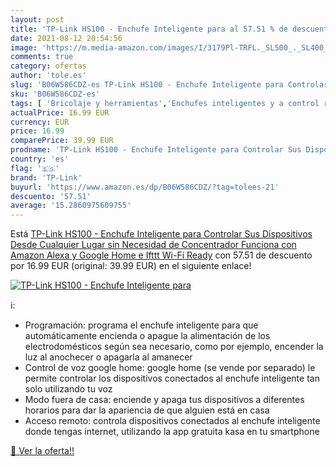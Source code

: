 ```yaml
---
layout: post
title: 'TP-Link HS100 - Enchufe Inteligente para al 57.51 % de descuento'
date: 2021-08-12 20:54:56
image: 'https://m.media-amazon.com/images/I/3179Pl-TRFL._SL500_._SL400_.jpg'
comments: true
category: ofertas
author: 'tole.es'
slug: 'B06W586CDZ-es TP-Link HS100 - Enchufe Inteligente para Controlar Sus...'
sku: 'B06W586CDZ-es'
tags: [ 'Bricolaje y herramientas','Enchufes inteligentes y a control remoto','Enchufes y accesorios','Instalación eléctrica','alexa','enchufe','google','home','ifttt','inteligente','tp-link', ]
actualPrice: 16.99 EUR
currency: EUR
price: 16.99
comparePrice: 39.99 EUR
prodname: 'TP-Link HS100 - Enchufe Inteligente para Controlar Sus Dispositivos Desde Cualquier Lugar  sin Necesidad de Concentrador  Funciona con Amazon Alexa y Google Home e Ifttt  Wi-Fi Ready'
country: 'es'
flag: '🇪🇸'
brand: 'TP-Link'
buyurl: 'https://www.amazon.es/dp/B06W586CDZ/?tag=tolees-21'
descuento: '57.51'
average: '15.2860975609755'
---
```


Está [TP-Link HS100 - Enchufe Inteligente para Controlar Sus Dispositivos Desde Cualquier Lugar  sin Necesidad de Concentrador  Funciona con Amazon Alexa y Google Home e Ifttt  Wi-Fi Ready](https://www.amazon.es/dp/B06W586CDZ/?tag=tolees-21) con 57.51 de descuento por 16.99 EUR (original: 39.99 EUR) en el siguiente enlace!

[![TP-Link HS100 - Enchufe Inteligente para](https://m.media-amazon.com/images/I/3179Pl-TRFL._SL500_._SL400_.jpg)](https://www.amazon.es/dp/B06W586CDZ/?tag=tolees-21)

ℹ️:

- Programación: programa el enchufe inteligente para que automáticamente encienda o apague la alimentación de los electrodomésticos según sea necesario, como por ejemplo, encender la luz al anochecer o apagarla al amanecer
- Control de voz google home: google home (se vende por separado) le permite controlar los dispositivos conectados al enchufe inteligente tan solo utilizando tu voz
- Modo fuera de casa: enciende y apaga tus dispositivos a diferentes horarios para dar la apariencia de que alguien está en casa
- Acceso remoto: controla dispositivos conectados al enchufe inteligente donde tengas internet, utilizando la app gratuita kasa en tu smartphone

[🛒 Ver la oferta!!](https://www.amazon.es/dp/B06W586CDZ/?tag=tolees-21)
